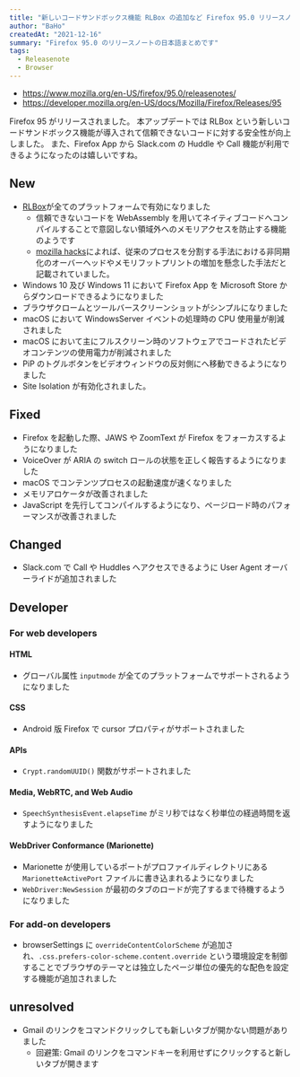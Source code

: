 ```yaml
---
title: "新しいコードサンドボックス機能 RLBox の追加など Firefox 95.0 リリースノートまとめ"
author: "BaHo"
createdAt: "2021-12-16"
summary: "Firefox 95.0 のリリースノートの日本語まとめです"
tags:
  - Releasenote
  - Browser
---
```


- https://www.mozilla.org/en-US/firefox/95.0/releasenotes/
- https://developer.mozilla.org/en-US/docs/Mozilla/Firefox/Releases/95

Firefox 95 がリリースされました。
本アップデートでは RLBox という新しいコードサンドボックス機能が導入されて信頼できないコードに対する安全性が向上しました。
また、Firefox App から Slack.com の Huddle や Call 機能が利用できるようになったのは嬉しいですね。

## New

- [RLBox](https://hacks.mozilla.org/2021/12/webassembly-and-back-again-fine-grained-sandboxing-in-firefox-95/)が全てのプラットフォームで有効になりました
  - 信頼できないコードを WebAssembly を用いてネイティブコードへコンパイルすることで意図しない領域外へのメモリアクセスを防止する機能のようです
  - [mozilla hacks](https://hacks.mozilla.org/2021/12/webassembly-and-back-again-fine-grained-sandboxing-in-firefox-95/)によれば、従来のプロセスを分割する手法における非同期化のオーバーヘッドやメモリフットプリントの増加を懸念した手法だと記載されていました。
- Windows 10 及び Windows 11 において Firefox App を Microsoft Store からダウンロードできるようになりました
- ブラウザクロームとツールバースクリーンショットがシンプルになりました
- macOS において WindowsServer イベントの処理時の CPU 使用量が削減されました
- macOS において主にフルスクリーン時のソフトウェアでコードされたビデオコンテンツの使用電力が削減されました
- PiP のトグルボタンをビデオウィンドウの反対側にへ移動できるようになりました
- Site Isolation が有効化されました。

## Fixed

- Firefox を起動した際、JAWS や ZoomText が Firefox をフォーカスするようになりました
- VoiceOver が ARIA の switch ロールの状態を正しく報告するようになりました
- macOS でコンテンツプロセスの起動速度が速くなりました
- メモリアロケータが改善されました
- JavaScript を先行してコンパイルするようになり、ページロード時のパフォーマンスが改善されました

## Changed

- Slack.com で Call や Huddles へアクセスできるように User Agent オーバーライドが追加されました

## Developer

### For web developers

#### HTML

- グローバル属性 `inputmode` が全てのプラットフォームでサポートされるようになりました

#### CSS

- Android 版 Firefox で cursor プロパティがサポートされました

#### APIs

- `Crypt.randomUUID()` 関数がサポートされました

#### Media, WebRTC, and Web Audio

- `SpeechSynthesisEvent.elapseTime` がミリ秒ではなく秒単位の経過時間を返すようになりました

#### WebDriver Conformance (Marionette)

- Marionette が使用しているポートがプロファイルディレクトリにある `MarionetteActivePort` ファイルに書き込まれるようになりました
- `WebDriver:NewSession` が最初のタブのロードが完了するまで待機するようになりました

### For add-on developers

- browserSettings に `overrideContentColorScheme` が追加され、`.css.prefers-color-scheme.content.override` という環境設定を制御することでブラウザのテーマとは独立したページ単位の優先的な配色を設定する機能が追加されました

## unresolved

- Gmail のリンクをコマンドクリックしても新しいタブが開かない問題がありました
  - 回避策: Gmail のリンクをコマンドキーを利用せずにクリックすると新しいタブが開きます
